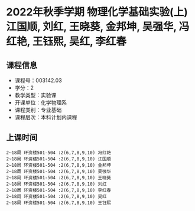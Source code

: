 # 2022年秋季学期 物理化学基础实验(上) 江国顺, 刘红, 王晓葵, 金邦坤, 吴强华, 冯红艳, 王钰熙, 吴红, 李红春






## 课程信息

- 课程号：003142.03
- 学分：2
- 教学类型：实验课
- 开课单位：化学物理系
- 课程类别：专业基础
- 课程层次：本科计划内课程

## 上课时间

```
2~18周 环资楼501-504 :2(6,7,8,9,10) 冯红艳
2~18周 环资楼501-504 :2(6,7,8,9,10) 江国顺
2~18周 环资楼501-504 :2(6,7,8,9,10) 金邦坤
2~18周 环资楼501-504 :2(6,7,8,9,10) 吴强华
2~18周 环资楼501-504 :2(6,7,8,9,10) 王晓葵
2~18周 环资楼501-504 :2(6,7,8,9,10) 刘红
2~18周 环资楼501-504 :2(6,7,8,9,10) 李红春
2~18周 环资楼501-504 :2(6,7,8,9,10) 吴红
2~18周 环资楼501-504 :2(6,7,8,9,10) 王钰熙
```

